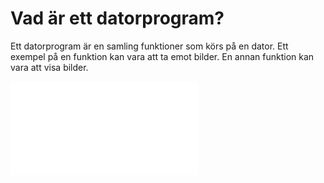 # Vad är ett datorprogram?

Ett datorprogram är en samling funktioner som körs på en dator. 
Ett exempel på en funktion kan vara att ta emot bilder. En annan funktion kan vara att visa bilder.

![Klicka här för att komma tillbaka till lektionen](../README.md)
